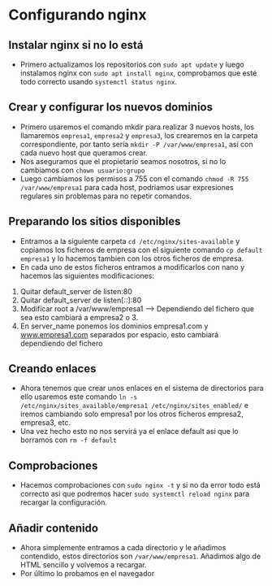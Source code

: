 # Configurando nginx

## Instalar nginx si no lo está
- Primero actualizamos los repositorios con `sudo apt update` y luego instalamos nginx con `sudo apt install nginx`, comprobamos que esté todo correcto usando `systemctl status nginx`.

## Crear y configurar los nuevos dominios
- Primero usaremos el comando mkdir para realizar 3 nuevos hosts, los llamaremos `empresa1`, `empresa2` y `empresa3`, los crearemos en la carpeta correspondiente, por tanto sería `mkdir -P /var/www/empresa1`, así con cada nuevo host que queramos crear.
- Nos aseguramos que el propietario seamos nosotros, si no lo cambiamos con `chown usuario:grupo`
- Luego cambiamos los permisos a 755 con el comando `chmod -R 755 /var/www/empresa1` para cada host, podríamos usar expresiones regulares sin problemas para no repetir comandos.

## Preparando los sitios disponibles
- Entramos a la siguiente carpeta `cd /etc/nginx/sites-available` y copiamos los ficheros de empresa con el siguiente comando `cp default empresa1` y lo hacemos tambien con los otros ficheros de empresa.
- En cada uno de estos ficheros entramos a modificarlos con nano y hacemos las siguientes modificaciones:
1. Quitar default_server de listen:80
2. Quitar default_server de listen[::]:80
3. Modificar root a /var/www/empresa1 --> Dependiendo del fichero que sea esto cambiará a empresa2 o 3.
4. En server_name ponemos los dominios empresa1.com y www.empresa1.com separados por espacio, esto cambiará dependiendo del fichero

## Creando enlaces
- Ahora tenemos que crear unos enlaces en el sistema de directorios para ello usaremos este comando `ln -s /etc/nginx/sites_available/empresa1 /etc/nginx/sites_enabled/` e iremos cambiando solo empresa1 por los otros ficheros empresa2, empresa3, etc.
- Una vez hecho esto no nos servirá ya el enlace default asi que lo borramos con `rm -f default`

## Comprobaciones
- Hacemos comprobaciones con `sudo nginx -t` y si no da error todo está correcto asi que podremos hacer `sudo systemctl reload nginx` para recargar la configuración.

## Añadir contenido
- Ahora simplemente entramos a cada directorio y le añadimos contendido, estos directorios son `/var/www/empresa1`. Añadimos algo de HTML sencillo y volvemos a recargar.
- Por último lo probamos en el navegador 